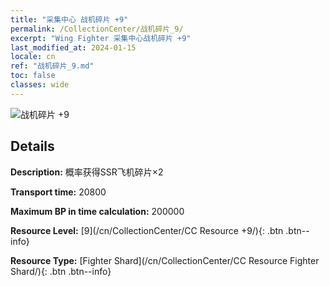```yaml
---
title: "采集中心 战机碎片 +9"
permalink: /CollectionCenter/战机碎片_9/
excerpt: "Wing Fighter 采集中心战机碎片 +9"
last_modified_at: 2024-01-15
locale: cn
ref: "战机碎片_9.md"
toc: false
classes: wide
---
```



![战机碎片 +9](/images/cc/CC_Fighter_Shard_6.png)

## Details

  **Description:** 概率获得SSR飞机碎片×2

  **Transport time:** 20800

  **Maximum BP in time calculation:** 200000

  **Resource Level:** [9](/cn/CollectionCenter/CC Resource +9/){: .btn .btn--info}

  **Resource Type:** [Fighter Shard](/cn/CollectionCenter/CC Resource Fighter Shard/){: .btn .btn--info}

